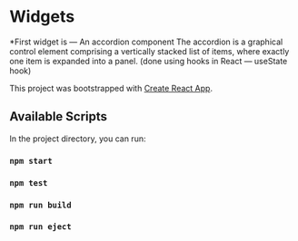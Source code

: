 # Widgets

*First widget is — An accordion component
The accordion is a graphical control element comprising a vertically stacked list of items, where exactly one item is expanded into a panel.
(done using hooks in React — useState hook)




This project was bootstrapped with [Create React App](https://github.com/facebook/create-react-app).

## Available Scripts

In the project directory, you can run:

### `npm start`

### `npm test`

### `npm run build`

### `npm run eject`


